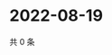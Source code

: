 # 2022-08-19

共 0 条

<!-- BEGIN WEIBO -->
<!-- 最后更新时间 Fri Aug 19 2022 03:13:59 GMT+0800 (China Standard Time) -->

<!-- END WEIBO -->
